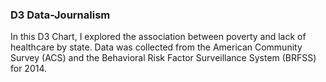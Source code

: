 ### D3 Data-Journalism

In this D3 Chart, I explored the association between poverty and lack of healthcare by state. Data was collected from the American Community Survey (ACS) and the Behavioral Risk Factor Surveillance System (BRFSS) for 2014. 
